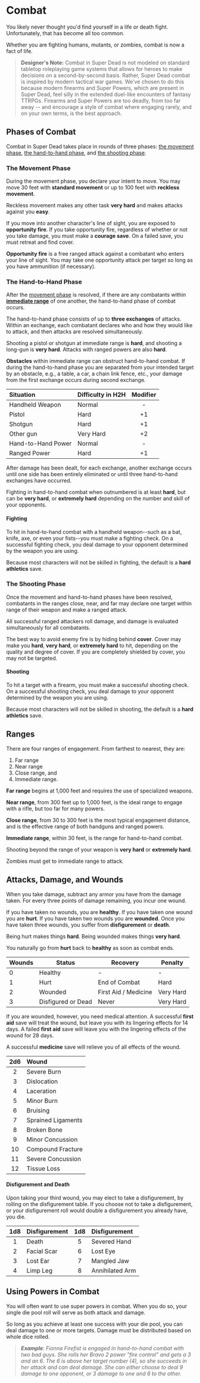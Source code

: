 # Combat
You likely never thought you'd find yourself in a life or death fight. Unfortunately, that has become all too common. 

Whether you are fighting humans, mutants, or zombies, combat is now a fact of life.

> **Designer's Note:** Combat in Super Dead is not modeled on standard tabletop roleplaying game systems that allows for heroes to make decisions on a second-by-second basis. Rather, Super Dead combat is inspired by modern tactical war games. We've chosen to do this because modern firearms and Super Powers, which are present in Super Dead, feel silly in the extended duel-like encounters of fantasy TTRPGs. Firearms and Super Powers are too deadly, from too far away -- and encourage a style of combat where engaging rarely, and on your own terms, is the best approach.

## Phases of Combat
Combat in Super Dead takes place in rounds of three phases: [the movement phase](#the-movement-phase), [the hand-to-hand phase](#the-hand-to-hand-phase), and [the shooting phase](#the-shooting-phase).

### The Movement Phase 
During the movement phase, you declare your intent to move. You may move 30 feet with **standard movement** or up to 100 feet with **reckless movement**.

Reckless movement makes any other task **very hard** and makes attacks against you **easy**.

If you move into another character's line of sight, you are exposed to **opportunity fire**. If you take opportunity fire, regardless of whether or not you take damage, you must make a **courage save**. On a failed save, you must retreat and find cover.

__Opportunity fire__ is a free ranged attack against a combatant who enters your line of sight. You may take one opportunity attack per target so long as you have ammunition (if necessary).

### The Hand-to-Hand Phase 
After the [movement phase](#the-movement-phase) is resolved, if there are any combatants within [**immediate range**](#ranges) of one another, the hand-to-hand phase of combat occurs.

The hand-to-hand phase consists of up to **three exchanges** of attacks. Within an exchange, each combatant declares who and how they would like to attack, and then attacks are resolved simultaneously.

Shooting a pistol or shotgun at immediate range is **hard**, and shooting a long-gun is **very hard**. Attacks with ranged powers are also **hard**.

**Obstacles** within immediate range can obstruct hand-to-hand combat. If during the hand-to-hand phase you are separated from your intended target by an obstacle, e.g., a table, a car, a chain link fence, etc., your damage from the first exchange occurs during second exchange.

| Situation | Difficulty in H2H | Modifier | 
| :- | :- | :-: |
| Handheld Weapon | Normal | - |
| Pistol | Hard |  +1 
| Shotgun | Hard | +1 
| Other gun | Very Hard | +2 
| Hand-to-Hand Power | Normal | -
| Ranged Power | Hard | +1 

After damage has been dealt, for each exchange, another exchange occurs until one side has been entirely eliminated or until three hand-to-hand exchanges have occurred.

Fighting in hand-to-hand combat when outnumbered is at least **hard**, but can be **very hard**, or **extremely hard** depending on the number and skill of your opponents.

#### Fighting
To hit in hand-to-hand combat with a handheld weapon--such as a bat, knife, axe, or even your fists--you must make a fighting check. On a successful fighting check, you deal damage to your opponent determined by the weapon you are using.

Because most characters will not be skilled in fighting, the default is a **hard** **athletics** save.


### The Shooting Phase 
Once the movement and hand-to-hand phases have been resolved, combatants in the ranges close, near, and far may declare one target within range of their weapon and make a ranged attack. 

All successful ranged attackers roll damage, and damage is evaluated simultaneously for all combatants.

The best way to avoid enemy fire is by hiding behind **cover**. Cover may make you **hard**, **very hard**, or **extremely hard** to hit, depending on the quality and degree of cover. If you are completely shielded by cover, you may not be targeted.

#### Shooting
To hit a target with a firearm, you must make a successful shooting check. On a successful shooting check, you deal damage to your opponent determined by the weapon you are using.

Because most characters will not be skilled in shooting, the default is a **hard** **athletics** save.

## Ranges
There are four ranges of engagement. From farthest to nearest, they are: 

1. Far range
2. Near range
3. Close range, and
4. Immediate range.
 
**Far range** begins at 1,000 feet and requires the use of specialized weapons. 

**Near range**, from 300 feet up to 1,000 feet, is the ideal range to engage with a rifle, but too far for many powers. 

**Close range**, from 30 to 300 feet is the most typical engagement distance, and is the effective range of both handguns and ranged powers. 

**Immediate range**, within 30 feet, is the range for hand-to-hand combat.

Shooting beyond the range of your weapon is **very hard** or **extremely hard**.

Zombies must get to immediate range to attack.

## Attacks, Damage, and Wounds

When you take damage, subtract any armor you have from the damage taken. For every three points of damage remaining, you incur one wound.

If you have taken no wounds, you are **healthy**. If you have taken one wound you are **hurt**. If you have taken two wounds you are **wounded**. Once you have taken three wounds, you suffer from **disfigurement** or **death**.

Being hurt makes things **hard**. Being wounded makes things **very hard**.

You naturally go from **hurt** back to **healthy** as soon as combat ends. 

| Wounds | Status | Recovery | Penalty |
| - | - | - | - |
| 0 | Healthy | - | - |
| 1 | Hurt | End of Combat | Hard |
| 2 | Wounded | First Aid / Medicine | Very Hard |
| 3 | Disfigured or Dead | Never |  Very Hard |

If you are wounded, however, you need medical attention. A successful **first aid** save will treat the wound, but leave you with its lingering effects for 14 days. A failed **first aid** save will leave you with the lingering effects of the wound for 28 days. 

A successful **medicine** save will relieve you of all effects of the wound.

| 2d6 | Wound  
| :-: | :- | 
| 2 | Severe Burn |
| 3 | Dislocation |
| 4 | Laceration | 
| 5 |  Minor Burn | 
| 6 | Bruising | 
| 7 | Sprained Ligaments | 
| 8 | Broken Bone| 
| 9 | Minor Concussion | 
| 10 | Compound Fracture |
| 11 | Severe Concussion |
| 12 | Tissue Loss |

#### Disfigurement and Death

Upon taking your third wound, you may elect to take a disfigurement, by rolling on the disfigurement table. If you choose not to take a disfigurement, or your disfigurement roll would double a disfigurement you already have, you die.

| 1d8 | Disfigurement | 1d8 | Disfigurement
| :-: | :- | :-: | :- 
| 1 | Death | 5 | Severed Hand
| 2 | Facial Scar | 6| Lost Eye
| 3 | Lost Ear |7 | Mangled Jaw
| 4 | Limp Leg | 8| Annihilated Arm


## Using Powers in Combat

You will often want to use super powers in combat. When you do so, your single die pool roll will serve as both attack and damage.

So long as you achieve at least one success with your die pool, you can deal damage to one or more targets. Damage must be distributed based on whole dice rolled.

> _**Example**: Fionna Firefist is engaged in hand-to-hand combat with two bad guys. She rolls her Bravo 2 power "fire control" and gets a 3 and an 6. The 6 is above her target number (4), so she succeeds in her attack and can deal damage. She can either choose to deal 9 damage to one opponent, or 3 damage to one and 6 to the other._